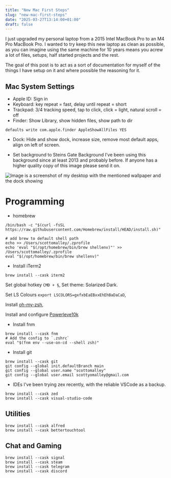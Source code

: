 ```yaml
---
title: "New Mac First Steps"
slug: "new-mac-first-steps"
date: "2025-03-27T13:14:00+01:00"
draft: false
---
```


I just upgraded my personal laptop from a 2015 Intel MacBook Pro to an M4 Pro MacBook Pro. I wanted to try keep this new laptop as clean as possible, as you can imagine using the same machine for 10 years means you acrew a lot of files, setups, half started projects and the rest.

The goal of this post is to act as a sort of documentation for myself of the things I have setup on it and where possible the reasoning for it.

## Mac System Settings
* Apple ID: Sign in
* Keyboard: key repeat = fast, delay until repeat = short
* Trackpad: 3/4 tracking speed, tap to click, click = light, natural scroll = off
* Finder: Show Library, show hidden files, show path to dir

```
defaults write com.apple.finder AppleShowAllFiles YES
```

* Dock: Hide and show dock, increase size, remove most default apps, align on left of screen.

* Set background to Steins Gate Background I've been using this background since at least 2013 and probably before. If anyone has a higher quality copy of this image please send it on.

![Image is a screenshot of my desktop with the mentioned wallpaper and the dock showing ](/images/Desktop.png)


# Programming
* homebrew
```
/bin/bash -c "$(curl -fsSL https://raw.githubusercontent.com/Homebrew/install/HEAD/install.sh)"

# add brew to default shell path
echo >> /Users/scottomalley/.zprofile
echo 'eval "$(/opt/homebrew/bin/brew shellenv)"' >> /Users/scottomalley/.zprofile
eval "$(/opt/homebrew/bin/brew shellenv)"
```
* Install iTerm2
```
brew install --cask iterm2
```
Set global hotkey `CMD + §`, Set theme: Solarized Dark.

Set LS Colours `export LSCOLORS=gxfxbEaEBxxEhEhBaDaCaD`, 

Install [oh-my-zsh](https://ohmyz.sh/#install), 


Install and configure [Powerleve10k](https://github.com/romkatv/powerlevel10k)

 
* Install fnm
```
brew install --cask fnm
# Add the config to `.zshrc`
eval "$(fnm env --use-on-cd --shell zsh)"
```

* Install git
```
brew install --cask git
git config --global init.defaultBranch main
git config --global user.name "scottomalley"
git config --global user.email scottyomalley@gmail.com
```
* IDEs
I've been trying zex recently, with the reliable VSCode as a backup.
```
brew install --cask zed
brew install --cask visual-studio-code
```

## Utilities
```
brew install --cask alfred
brew install --cask bettertouchtool
```

## Chat and Gaming

```
brew install --cask signal
brew install --cask steam
brew install --cask telegram
brew install --cask discord
```
